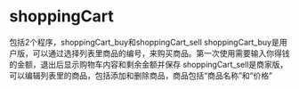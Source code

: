# shoppingCart
包括2个程序，shoppingCart_buy和shoppingCart_sell
shoppingCart_buy是用户版，可以通过选择列表里商品的编号，来购买商品。第一次使用需要输入你得钱的金额，退出后显示购物车内容和剩余金额并保存
shoppingCart_sell是商家版，可以编辑列表里的商品，包括添加和删除商品，商品包括“商品名称”和“价格”
